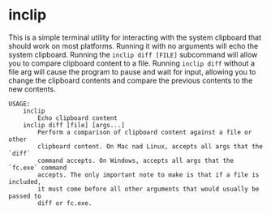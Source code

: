 # inclip

This is a simple terminal utility for interacting with the system clipboard that should work on most platforms. Running it with no arguments will echo the system clipboard. Running the `inclip diff [FILE]` subcommand will allow you to compare clipboard content to a file. Running `inclip diff` without a file arg will cause the program to pause and wait for input, allowing you to change the clipboard contents and compare the previous contents to the new contents.

```
USAGE:
    inclip
        Echo clipboard content
    inclip diff [file] [args...]
        Perform a comparison of clipboard content against a file or other
        clipboard content. On Mac nad Linux, accepts all args that the `diff`
        command accepts. On Windows, accepts all args that the `fc.exe` command
        accepts. The only important note to make is that if a file is included,
        it must come before all other arguments that would usually be passed to
        diff or fc.exe. 
```

